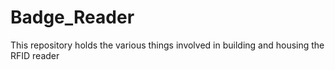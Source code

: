# Badge_Reader
This repository holds the various things involved in building and housing the RFID reader
